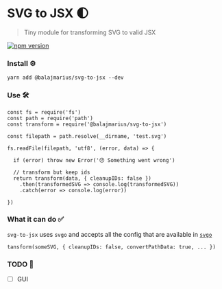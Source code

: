 # SVG to JSX 🌓
> Tiny module for transforming SVG to valid JSX

[![npm version](https://badge.fury.io/js/%40balajmarius%2Fsvg-to-jsx.svg)](https://badge.fury.io/js/%40balajmarius%2Fsvg-to-jsx)

### Install ⚙

```
yarn add @balajmarius/svg-to-jsx --dev
```

### Use 🛠

```
const fs = require('fs')
const path = require('path')
const transform = require('@balajmarius/svg-to-jsx')

const filepath = path.resolve(__dirname, 'test.svg')

fs.readFile(filepath, 'utf8', (error, data) => {

  if (error) throw new Error('😞 Something went wrong')

  // transform but keep ids
  return transform(data, { cleanupIDs: false })
    .then(transformedSVG => console.log(transformedSVG))
    .catch(error => console.log(error))

})
```

### What it can do ✅

`svg-to-jsx` uses `svgo` and accepts all the config that are available in [`svgo`](https://github.com/svg/svgo#what-it-can-do)

```
tansform(someSVG, { cleanupIDs: false, convertPathData: true, ... })
```

### TODO 📝

- [ ] GUI
